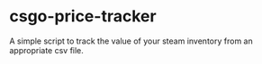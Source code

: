 # csgo-price-tracker
A simple script to track the value of your steam inventory from an appropriate csv file.
